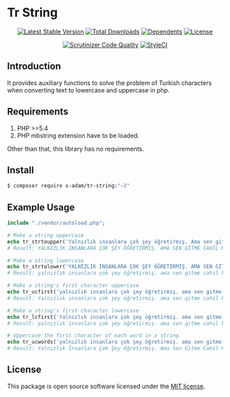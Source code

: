 # Tr String

<p align="center">
<a href="https://packagist.org/packages/X-Adam/tr-string" rel="nofollow"><img src="https://img.shields.io/packagist/v/X-Adam/tr-string" alt="Latest Stable Version"></a>
<a href="https://packagist.org/packages/X-Adam/tr-string" rel="nofollow"><img src="https://img.shields.io/packagist/dt/X-Adam/tr-string" alt="Total Downloads"></a>
<a href="https://packagist.org/packages/X-Adam/tr-string" rel="nofollow"><img src="https://poser.pugx.org/X-Adam/tr-string/dependents.svg" alt="Dependents"></a>
<a href="https://packagist.org/packages/X-Adam/tr-string" rel="nofollow"><img src="https://img.shields.io/packagist/l/X-Adam/tr-string" alt="License"></a>
</p>

<p align="center">
<a href="https://scrutinizer-ci.com/g/X-Adam/tr-string/build-status/master" rel="nofollow"><img src="https://scrutinizer-ci.com/g/X-Adam/tr-string/badges/quality-score.png?b=master" title="Scrutinizer Code Quality"></a>
<a href="https://styleci.io/repos/321776802" rel="nofollow"><img src="https://styleci.io/repos/321776802/shield?branch=master" alt="StyleCI"></a>
</p>

## Introduction

It provides auxiliary functions to solve the problem of Turkish characters when converting text to lowercase and uppercase in php.

## Requirements

1. PHP >=5.4
2. PHP mbstring extension have to be loaded.

Other than that, this library has no requirements.

## Install

```bash
$ composer require x-adam/tr-string:"~2"
```

## Example Usage

```php
include "./vendor/autoload.php";

# Make a string uppercase
echo tr_strtoupper('Yalnızlık insanlara çok şey öğretirmiş. Ama sen gitme cahil kalayım.');
# Result: YALNIZLIK İNSANLARA ÇOK ŞEY ÖĞRETİRMİŞ. AMA SEN GİTME CAHİL KALAYIM.

# Make a string lowercase
echo tr_strtolower('YALNIZLIK İNSANLARA ÇOK ŞEY ÖĞRETİRMİŞ. AMA SEN GİTME CAHİL KALAYIM.');
# Result: yalnızlık insanlara çok şey öğretirmiş. ama sen gitme cahil kalayım.

# Make a string's first character uppercase
echo tr_ucfirst('yalnızlık insanlara çok şey öğretirmiş. ama sen gitme cahil kalayım.');
# Result: Yalnızlık insanlara çok şey öğretirmiş. ama sen gitme cahil kalayım.

# Make a string's first character lowercase
echo tr_lcfirst('Yalnızlık insanlara çok şey öğretirmiş. ama sen gitme cahil kalayım.');
# Result: yalnızlık insanlara çok şey öğretirmiş. ama sen gitme cahil kalayım.

# Uppercase the first character of each word in a string
echo tr_ucwords('yalnızlık insanlara çok şey öğretirmiş. ama sen gitme cahil kalayım.');
# Result: Yalnızlık İnsanlara Çok Şey Öğretirmiş. Ama Sen Gitme Cahil Kalayım.
```

## License

This package is open source software licensed under the [MIT license](https://opensource.org/licenses/MIT).
